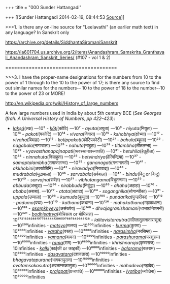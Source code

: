 +++
title = "000 Sunder Hattangadi"

+++
[[Sunder Hattangadi	2014-02-19, 08:44:53 [Source](https://groups.google.com/g/samskrita/c/C_r_Yhe3ot0)]]



\>\>\>1. Is there any on-line source for "Leelavathi" (an earlier math text) in any language? In Sanskrit only  

  

<https://archive.org/details/SiddhantaSiromaniSanskrit>  

  

<https://ia601704.us.archive.org/2/items/Anandashram_Samskrita_Granthavali_Anandashram_Sanskrit_Series/> (#107 - vol 1 & 2)

  
======================================  
  
\>\>\>3. I have the proper-name designations for the numbers from 10 to the power of 1 through to the 10 to the power of 17; is there any source to find out similar names for the numbers-- 10 to the power of 18 to the number--10 to the power of 23 or MORE!  
  
<http://en.wikipedia.org/wiki/History_of_large_numbers>  
  

A few large numbers used in India by about 5th century BCE (*See Georges Ifrah: A Universal History of Numbers, pp 422–423*):

-   *[lakṣá](http://en.wikipedia.org/wiki/Lakh "Lakh")*(लक्ष) —10⁵ -   *[kōṭi](http://en.wikipedia.org/wiki/Crore "Crore")*(कोटि) —10⁷ -   *ayuta*(अयुता) —10⁹ -   *niyuta*(नियुता) —10¹³ -   *pakoti*(पकोटि) —10¹⁴ -   *vivara*(विवारा) —10¹⁵ -   *kshobhya*(क्षोभ्या) —10¹⁷ -   *vivaha*(विवाहा) —10¹⁹ -   *kotippakoti*(कोटिपकोटी) —10²¹ -   *bahula*(बहूला) —10²³ -   *nagabala*(नागाबाला) —10²⁵ -   *nahuta*(नाहूटा) —10²⁸ -   *titlambha*(तीतलम्भा) —10²⁹ -   *vyavasthanapajnapati*(व्यवस्थानापज्नापति) —10³¹ -   *hetuhila*(हेतुहीला) —10³³ -   *ninnahuta*(निन्नाहुता) —10³⁵ -   *hetvindriya*(हेत्विन्द्रिया) —10³⁷ -   *samaptalambha*(समाप्तलम्भा) —10³⁹ -   *gananagati*(गनानागती) —10⁴¹ -   *akkhobini*(अक्खोबिनि) —10⁴² -   *niravadya*(निरावाद्य) —10⁴³ -   *mudrabala*(मुद्राबाला) —10⁴⁵ -   *sarvabala*(सर्वबाला) —10⁴⁷ -   *bindu*(बिंदु or बिन्दु) —10⁴⁹ -   *sarvajna*(सर्वज्ञ) —10⁵¹ -   *vibhutangama*(विभुतन्गमा) —10⁵³ -   *abbuda*(अब्बुदा) —10⁵⁶ -   *nirabbuda*(निर्बुद्धा) —10⁶³ -   *ahaha*(अहाहा) —10⁷⁰ -   *ababa*(अबाबा). —10⁷⁷ -   *atata*(अटाटा) —10⁸⁴ -   *soganghika*(सोगान्घीका) —10⁹¹ -   *uppala*(उप्पाला) —10⁹⁸ -   *kumuda*(कुमुदा) —10¹⁰⁵ -   *pundarika*(पुन्डरीका) —10¹¹² -   *paduma*(पद्मा) —10¹¹⁹ -   *kathana*(कथाना) —10¹²⁶ -   *mahakathana*(महाकथाना) —10¹³³ -   *[asaṃkhyeya](http://en.wikipedia.org/wiki/Asa%E1%B9%83khyeya "Asaṃkhyeya")*(असंख्येय)
    —10¹⁴⁰ -   *dhvajagranishamani*(ध्वजाग्रनिशमनी) —10⁴²¹ -   *[bodhisattva](http://en.wikipedia.org/wiki/Bodhisattva "Bodhisattva")*(बोधिसत्व
    or बोधिसत्त) —10³⁷²¹⁸³⁸³⁸⁸¹⁹⁷⁷⁶⁴⁴⁴⁴¹³⁰⁶⁵⁹⁷⁶⁸⁷⁸⁴⁹⁶⁴⁸¹²⁸ -   *lalitavistarautra*(ललितातुलनातारासूत्र) —10²⁰⁰infinities -   *[matsya](http://en.wikipedia.org/wiki/Matsya "Matsya")*(मत्स्य)
    —10⁶⁰⁰infinities -   *[kurma](http://en.wikipedia.org/wiki/Kurma "Kurma")*(कुरमा)
    —10²⁰⁰⁰infinities -   *[varaha](http://en.wikipedia.org/wiki/Varaha "Varaha")*(वरहा)
    —10³⁶⁰⁰infinities -   *[narasimha](http://en.wikipedia.org/wiki/Narasimha "Narasimha")*(नरसिम्हा)
    —10⁴⁸⁰⁰infinities -   *[vamana](http://en.wikipedia.org/wiki/Vamana "Vamana")*(वामन)
    —10⁵⁸⁰⁰infinities -   *[parashurama](http://en.wikipedia.org/wiki/Parashurama "Parashurama")*(परशुराम)
    —10⁶⁰⁰⁰infinities -   *[rama](http://en.wikipedia.org/wiki/Rama "Rama")*(राम)
    —10⁶⁸⁰⁰infinities -   *khrishnaraja*(कृष्णराज) —10infinities -   *[kalki](http://en.wikipedia.org/wiki/Kalki "Kalki")*(काईकी or
    काइकी) —10⁸⁰⁰⁰infinities -   *[balarama](http://en.wikipedia.org/wiki/Balarama "Balarama")*(बलराम)
    —10⁹⁸⁰⁰infinities -   *[dasavatara](http://en.wikipedia.org/wiki/Dasavatara "Dasavatara")*(दशावतारा)
    —10¹⁰⁰⁰⁰infinities -   *bhagavatapurana*(भागवतपुराण) —10¹⁸⁰⁰⁰infinities -   *avatamsakasutra*(अवताम्सकासुत्रा) —10³⁰⁰⁰⁰infinities -   *mahadeva*(महादेव) —10⁵⁰⁰⁰⁰infinities -   *[prajapati](http://en.wikipedia.org/wiki/Prajapati "Prajapati")*(प्रजापति)
    —10⁶⁰⁰⁰⁰infinities -   *[jyotiba](http://en.wikipedia.org/wiki/Jyotiba "Jyotiba")*(ज्योतिबा)
    —10⁸⁰⁰⁰⁰infinities

  
  
  

  

  


